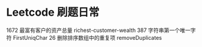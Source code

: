 # Leetcode 刷题日常

1672 最富有客户的资产总量 richest-customer-wealth
387 字符串第一个唯一字符 FirstUniqChar
26 删除排序数组中的重复项 removeDuplicates

